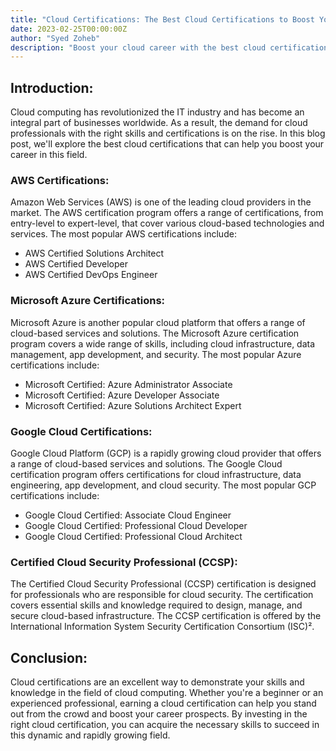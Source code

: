 ```yaml
---
title: "Cloud Certifications: The Best Cloud Certifications to Boost Your Career"
date: 2023-02-25T00:00:00Z
author: "Syed Zoheb"
description: "Boost your cloud career with the best cloud certifications. Explore AWS, Microsoft Azure, Google Cloud and CCSP. Learn more now!"
---
```


## Introduction:
Cloud computing has revolutionized the IT industry and has become an integral part of businesses worldwide. As a result, the demand for cloud professionals with the right skills and certifications is on the rise. In this blog post, we'll explore the best cloud certifications that can help you boost your career in this field.

### AWS Certifications:
Amazon Web Services (AWS) is one of the leading cloud providers in the market. The AWS certification program offers a range of certifications, from entry-level to expert-level, that cover various cloud-based technologies and services. 
The most popular AWS certifications include:
* AWS Certified Solutions Architect
* AWS Certified Developer
* AWS Certified DevOps Engineer

### Microsoft Azure Certifications:
Microsoft Azure is another popular cloud platform that offers a range of cloud-based services and solutions. The Microsoft Azure certification program covers a wide range of skills, including cloud infrastructure, data management, app development, and security.
The most popular Azure certifications include:
* Microsoft Certified: Azure Administrator Associate
* Microsoft Certified: Azure Developer Associate
* Microsoft Certified: Azure Solutions Architect Expert

### Google Cloud Certifications:
Google Cloud Platform (GCP) is a rapidly growing cloud provider that offers a range of cloud-based services and solutions. The Google Cloud certification program offers certifications for cloud infrastructure, data engineering, app development, and cloud security. 
The most popular GCP certifications include:
* Google Cloud Certified: Associate Cloud Engineer
* Google Cloud Certified: Professional Cloud Developer
* Google Cloud Certified: Professional Cloud Architect

### Certified Cloud Security Professional (CCSP):
The Certified Cloud Security Professional (CCSP) certification is designed for professionals who are responsible for cloud security. The certification covers essential skills and knowledge required to design, manage, and secure cloud-based infrastructure. 
The CCSP certification is offered by the International Information System Security Certification Consortium (ISC)².

## Conclusion:
Cloud certifications are an excellent way to demonstrate your skills and knowledge in the field of cloud computing. Whether you're a beginner or an experienced professional, earning a cloud certification can help you stand out from the crowd and boost your career prospects. By investing in the right cloud certification, you can acquire the necessary skills to succeed in this dynamic and rapidly growing field.